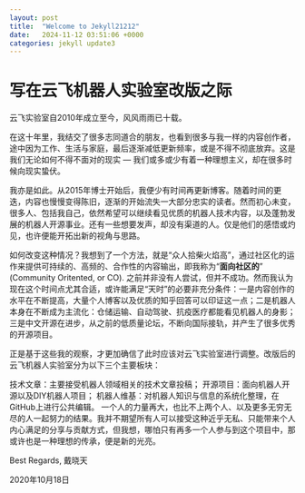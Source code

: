 ```yaml
---
layout: post
title:  "Welcome to Jekyll21212"
date:   2024-11-12 03:51:06 +0000
categories: jekyll update3
---
```

# 写在云飞机器人实验室改版之际

云飞实验室自2010年成立至今，风风雨雨已十载。

在这十年里，我结交了很多志同道合的朋友，也看到很多与我一样的内容创作者，途中因为工作、生活与家庭，最后逐渐减低更新频率，或是不得不彻底放弃。这是我们无论如何不得不面对的现实 — 我们或多或少有着一种理想主义，却在很多时候向现实蛰伏。

我亦是如此。从2015年博士开始后，我便少有时间再更新博客。随着时间的更迭，内容也慢慢变得陈旧，逐渐的开始流失一大部分忠实的读者。然而初心未变，很多人、包括我自己，依然希望可以继续看见优质的机器人技术内容，以及蓬勃发展的机器人开源事业。还有一些想要发声，却没有渠道的人。仅是他们的感悟或灼见，也许便能开拓出新的视角与思路。

如何改变这种情况？我想到了一个方法，就是“众人拾柴火焰高”，通过社区化的运作来提供可持续的、高频的、合作性的内容输出，即我称为“**面向社区的**” (Community Oritented, or CO). 之前并非没有人尝试，但并不成功。然而我认为现在这个时间点尤其合适，或许能满足“天时”的必要非充分条件：一是内容创作的水平在不断提高，大量个人博客以及优质的知乎回答可以印证这一点；二是机器人本身在不断成为主流化：仓储运输、自动驾驶、抗疫医疗都能看见机器人的身影；三是中文开源在进步，从之前的低质量论坛，不断向国际接轨，并产生了很多优秀的开源项目。

正是基于这些我的观察，才更加确信了此时应该对云飞实验室进行调整。改版后的云飞机器人实验室分为以下三个主要板块：

技术文章：主要接受机器人领域相关的技术文章投稿；
开源项目：面向机器人开源以及DIY机器人项目；
机器人维基：对机器人知识与信息的系统化整理，在GitHub上进行公共编辑。
一个人的力量再大，也比不上两个人、以及更多无穷无尽的人一起努力的结果。我并不期望所有人可以接受这种近乎无私、只能带来个人内心满足的分享与贡献方式，但我想，哪怕只有再多一个人参与到这个项目中，那或许也是一种理想的传承，便是新的光亮。

Best Regards,
戴晓天

2020年10月18日
